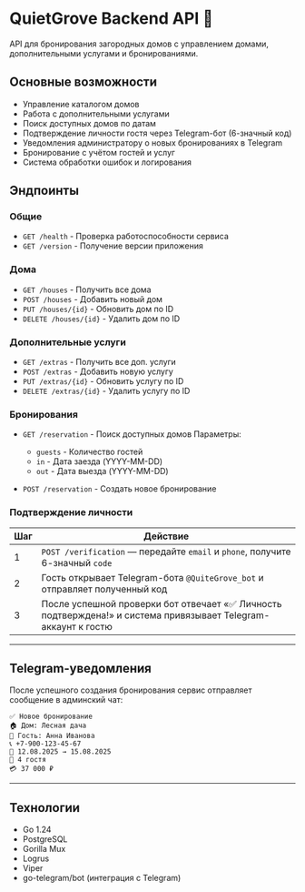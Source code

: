 # QuietGrove Backend API 🏡

API для бронирования загородных домов с управлением домами, дополнительными услугами и бронированиями.

## Основные возможности 
- Управление каталогом домов
- Работа с дополнительными услугами
- Поиск доступных домов по датам
- Подтверждение личности гостя через Telegram-бот (6-значный код)
- Уведомления администратору о новых бронированиях в Telegram
- Бронирование с учётом гостей и услуг
- Система обработки ошибок и логирования

## Эндпоинты 

### Общие
- `GET /health` - Проверка работоспособности сервиса 
- `GET /version` - Получение версии приложения 

### Дома 
- `GET /houses` - Получить все дома 
- `POST /houses` - Добавить новый дом 
- `PUT /houses/{id}` - Обновить дом по ID 
- `DELETE /houses/{id}` - Удалить дом по ID 

### Дополнительные услуги 
- `GET /extras` - Получить все доп. услуги 
- `POST /extras` - Добавить новую услугу 
- `PUT /extras/{id}` - Обновить услугу по ID 
- `DELETE /extras/{id}` - Удалить услугу по ID 

### Бронирования 
- `GET /reservation` - Поиск доступных домов 
  Параметры:
    - `guests` - Количество гостей
    - `in` - Дата заезда (YYYY-MM-DD)
    - `out` - Дата выезда (YYYY-MM-DD)

- `POST /reservation` - Создать новое бронирование

### Подтверждение личности

| Шаг | Действие                                                                                                       |
| --- | -------------------------------------------------------------------------------------------------------------- |
| 1   | `POST /verification` — передайте `email` и `phone`, получите 6-значный `code`                               |
| 2   | Гость открывает Telegram-бота `@QuiteGrove_bot` и отправляет полученный код                                     |
| 3   | После успешной проверки бот отвечает «✅ Личность подтверждена!» и система привязывает Telegram-аккаунт к гостю |

---

## Telegram-уведомления

После успешного создания бронирования сервис отправляет сообщение в админский чат:

```
✅ Новое бронирование
🏠 Дом: Лесная дача
👤 Гость: Анна Иванова
📞 +7-900-123-45-67
📅 12.08.2025 → 15.08.2025
👥 4 гостя
💳 37 000 ₽
```

---

## Технологии 
- Go 1.24
- PostgreSQL
- Gorilla Mux
- Logrus
- Viper
- go-telegram/bot (интеграция с Telegram)
